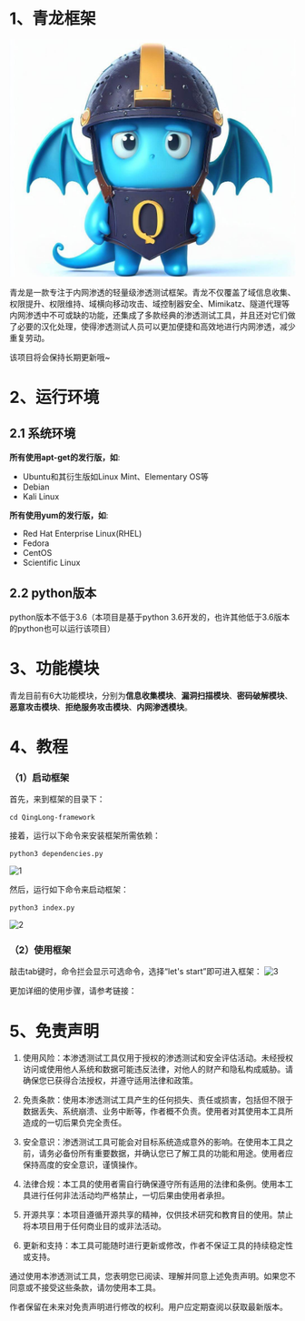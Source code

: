 # 1、青龙框架

![logo](readme.assets/logo.jpg)

青龙是一款专注于内网渗透的轻量级渗透测试框架。青龙不仅覆盖了域信息收集、权限提升、权限维持、域横向移动攻击、域控制器安全、Mimikatz、隧道代理等内网渗透中不可或缺的功能，还集成了多款经典的渗透测试工具，并且还对它们做了必要的汉化处理，使得渗透测试人员可以更加便捷和高效地进行内网渗透，减少重复劳动。

该项目将会保持长期更新哦~

# 2、运行环境

## 2.1 系统环境

**所有使用apt-get的发行版，如**:

- Ubuntu和其衍生版如Linux Mint、Elementary OS等
- Debian
- Kali Linux

**所有使用yum的发行版，如**:

- Red Hat Enterprise Linux(RHEL)
- Fedora
- CentOS
- Scientific Linux

## 2.2 python版本

python版本不低于3.6（本项目是基于python 3.6开发的，也许其他低于3.6版本的python也可以运行该项目）

# 3、功能模块          

青龙目前有6大功能模块，分别为**信息收集模块**、**漏洞扫描模块**、**密码破解模块**、**恶意攻击模块**、**拒绝服务攻击模块**、**内网渗透模块**。

# 4、教程

### （1）启动框架

首先，来到框架的目录下：

```shell
cd QingLong-framework
```

接着，运行以下命令来安装框架所需依赖：                         

```shell
python3 dependencies.py
```

![1](C:\Users\86183\Desktop\QingLong-framework\assets\1.png)

然后，运行如下命令来启动框架：

```shell
python3 index.py
```

![2](C:\Users\86183\Desktop\QingLong-framework\assets\2.png)

### （2）使用框架

敲击tab键时，命令拦会显示可选命令，选择“let's start”即可进入框架：
![3](C:\Users\86183\Desktop\QingLong-framework\assets\3.png)

更加详细的使用步骤，请参考链接：

# 5、免责声明

1. 使用风险：本渗透测试工具仅用于授权的渗透测试和安全评估活动。未经授权访问或使用他人系统和数据可能违反法律，对他人的财产和隐私构成威胁。请确保您已获得合法授权，并遵守适用法律和政策。

2. 免责条款：使用本渗透测试工具产生的任何损失、责任或损害，包括但不限于数据丢失、系统崩溃、业务中断等，作者概不负责。使用者对其使用本工具所造成的一切后果负完全责任。

3. 安全意识：渗透测试工具可能会对目标系统造成意外的影响。在使用本工具之前，请务必备份所有重要数据，并确认您已了解工具的功能和用途。使用者应保持高度的安全意识，谨慎操作。

4. 法律合规：本工具的使用者需自行确保遵守所有适用的法律和条例。使用本工具进行任何非法活动均严格禁止，一切后果由使用者承担。

5. 开源共享：本项目遵循开源共享的精神，仅供技术研究和教育目的使用。禁止将本项目用于任何商业目的或非法活动。

6. 更新和支持：本工具可能随时进行更新或修改，作者不保证工具的持续稳定性或支持。

通过使用本渗透测试工具，您表明您已阅读、理解并同意上述免责声明。如果您不同意或不接受这些条款，请勿使用本工具。

作者保留在未来对免责声明进行修改的权利。用户应定期查阅以获取最新版本。
